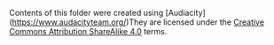 Contents of this folder were created using [Audiacity] (https://www.audacityteam.org/)They are licensed under the [Creative Commons Attribution ShareAlike 4.0](https://creativecommons.org/licenses/by-sa/4.0/) terms.